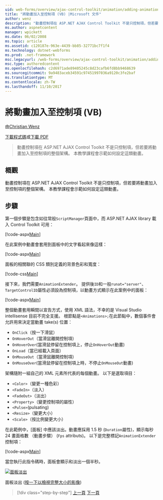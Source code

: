```yaml
---
uid: web-forms/overview/ajax-control-toolkit/animation/adding-animation-to-a-control-vb
title: "將動畫加入至控制項 (VB) |Microsoft 文件"
author: wenz
description: "動畫控制項在 ASP.NET AJAX Control Toolkit 不是只控制項，但若要將動畫加入至控制項的整個架構。 本教學課程示範如何..."
ms.author: aspnetcontent
manager: wpickett
ms.date: 06/02/2008
ms.topic: article
ms.assetid: c120187e-963e-4439-bb85-32771bc7f1f4
ms.technology: dotnet-webforms
ms.prod: .net-framework
msc.legacyurl: /web-forms/overview/ajax-control-toolkit/animation/adding-animation-to-a-control-vb
msc.type: authoredcontent
ms.openlocfilehash: c2d6971ade89405245c8d23cafb6fd8bb9468639
ms.sourcegitcommit: 9a9483aceb34591c97451997036a9120c3fe2baf
ms.translationtype: MT
ms.contentlocale: zh-TW
ms.lasthandoff: 11/10/2017
---
```

<a name="adding-animation-to-a-control-vb"></a>將動畫加入至控制項 (VB)
====================
由[Christian Wenz](https://github.com/wenz)

[下載程式碼](http://download.microsoft.com/download/f/9/a/f9a26acd-8df4-4484-8a18-199e4598f411/Animation1.vb.zip)或[下載 PDF](http://download.microsoft.com/download/6/7/1/6718d452-ff89-4d3f-a90e-c74ec2d636a3/animation1VB.pdf)

> 動畫控制項在 ASP.NET AJAX Control Toolkit 不是只控制項，但若要將動畫加入至控制項的整個架構。 本教學課程會示範如何設定這類動畫。


## <a name="overview"></a>概觀

動畫控制項在 ASP.NET AJAX Control Toolkit 不是只控制項，但若要將動畫加入至控制項的整個架構。 本教學課程會示範如何設定這類動畫。

## <a name="steps"></a>步驟

第一個步驟是包含如往常般`ScriptManager`頁面中，而 ASP.NET AJAX library 載入 Control Toolkit 可用：

[!code-aspx[Main](adding-animation-to-a-control-vb/samples/sample1.aspx)]

在此案例中動畫會套用到面板中的文字看起來像這樣：

[!code-aspx[Main](adding-animation-to-a-control-vb/samples/sample2.aspx)]

面板的相關聯的 CSS 類別定義的背景色彩和寬度：

[!code-css[Main](adding-animation-to-a-control-vb/samples/sample3.css)]

接下來，我們需要`AnimationExtender`。 提供後`ID`和一般`runat="server"`、`TargetControlID`屬性必須設為控制項，以動畫方式顯示在此案例中的面板：

[!code-aspx[Main](adding-animation-to-a-control-vb/samples/sample4.aspx)]

整個動畫套用瞬間以宣告方式，使用 XML 語法，不幸的是 Visual Studio intellisense 目前不完全支援。 根節點是`<Animations>;`在此節點中，數個事件會允許用來決定當動畫 take(s) 位置：

- `OnClick`（按一下滑鼠）
- `OnHoverOut`（當滑鼠離開控制項）
- `OnHoverOver`(當滑鼠停留在控制項上，停止`OnHoverOut`動畫)
- `OnLoad`（當已經載入頁面）
- `OnMouseOut`（當滑鼠離開控制項）
- `OnMouseOver`(當滑鼠停留在控制項上時，不停止`OnMouseOut`動畫)

架構隨附一組自己的 XML 元素所代表的每個動畫。 以下是選取項目：

- `<Color>`（變更一種色彩）
- `<FadeIn>`（淡入）
- `<FadeOut>`（淡出）
- `<Property>`（變更控制項的屬性）
- `<Pulse>`(pulsating)
- `<Resize>`（變更大小）
- `<Scale>`（按比例變更大小）

在此範例中，[面板] 中應該淡出。動畫應採用 1.5 秒 (`Duration`屬性)，顯示每秒 24 畫面格數 （動畫步驟） (`Fps` attributs)。 以下是完整標記`AnimationExtender`控制項：

[!code-aspx[Main](adding-animation-to-a-control-vb/samples/sample5.aspx)]

當您執行此指令碼時，面板會顯示和淡出一個半秒。


[![面板淡出](adding-animation-to-a-control-vb/_static/image2.png)](adding-animation-to-a-control-vb/_static/image1.png)

面板淡出 ([按一下以檢視完整大小的影像](adding-animation-to-a-control-vb/_static/image3.png))

>[!div class="step-by-step"]
[上一頁](dynamically-controlling-updatepanel-animations-cs.md)
[下一頁](executing-several-animations-at-the-same-time-vb.md)
